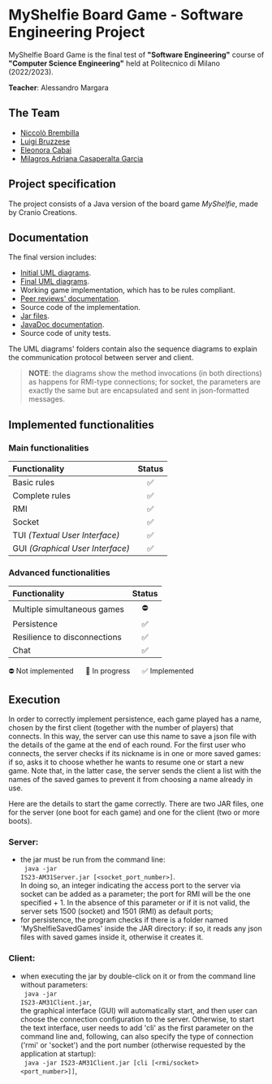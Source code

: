 # MyShelfie Board Game - Software Engineering Project

MyShelfie Board Game is the final test of **"Software Engineering"** course of **"Computer Science Engineering"** held
at Politecnico di Milano (2022/2023).

**Teacher**: Alessandro Margara

## The Team

* [Niccolò Brembilla](https://github.com/BrembillaNiccolo)
* [Luigi Bruzzese](https://github.com/luigibruzzese)
* [Eleonora Cabai](https://github.com/lele1001)
* [Milagros Adriana Casaperalta Garcia](https://github.com/MilagrosCasaperalta)

## Project specification

The project consists of a Java version of the board game *MyShelfie*, made by Cranio Creations.

## Documentation

The final version includes:

* [Initial UML diagrams](https://github.com/lele1001/IS23-AM31/tree/main/deliveries/UML/initial).
* [Final UML diagrams](https://github.com/lele1001/IS23-AM31/tree/main/deliveries/UML/final).
* Working game implementation, which has to be rules compliant.
* [Peer reviews' documentation](https://github.com/lele1001/IS23-AM31/tree/main/PeerReview).
* Source code of the implementation.
* [Jar files](https://github.com/lele1001/IS23-AM31/tree/main/deliveries/JAR).
* [JavaDoc documentation](https://github.com/lele1001/IS23-AM31/tree/main/deliveries/javadoc).
* Source code of unity tests.

The UML diagrams' folders contain also the sequence diagrams to explain the communication protocol between server and client.
> **NOTE**: the diagrams show the method invocations (in both directions) as happens for RMI-type connections; for socket, the parameters are exactly the same but are encapsulated and sent in json-formatted messages.

## Implemented functionalities

### Main functionalities

| Functionality                    |          Status           |
|:---------------------------------|:-------------------------:|
| Basic rules                      |             ✅             |
| Complete rules                   |             ✅             |
| RMI                              |             ✅             |
| Socket                           |             ✅             |
| TUI _(Textual User Interface)_   |             ✅             |
| GUI _(Graphical User Interface)_ |             ✅             |

### Advanced functionalities

| Functionality                | Status |
|:-----------------------------|:------:|
| Multiple simultaneous games  |   ⛔    |
| Persistence                  |   ✅    |
| Resilience to disconnections |   ✅    |
| Chat                         |   ✅    |

⛔ Not implemented &nbsp;&nbsp;&nbsp;&nbsp; :arrows_counterclockwise: In progress &nbsp;&nbsp;&nbsp;&nbsp; ✅ Implemented

## Execution

In order to correctly implement persistence, each game played has a name, chosen by the first client (together with the number of players) that connects. In this way, the server can use this name to save a json file with the details of the game at the end of each round.
For the first user who connects, the server checks if its nickname is in one or more saved games: if so, asks it to choose whether he wants to resume one or start a new game. Note that, in the latter case, the server sends the client a list with the names of the saved games to prevent it from choosing a name already in use.

Here are the details to start the game correctly.
There are two JAR files, one for the server (one boot for each game) and one for the client (two or more boots).

### Server:
- the jar must be run from the command line: <br><code> java -jar IS23-AM31Server.jar [<socket_port_number>]</code>.<br> In doing so, an integer indicating the access port to the server via socket can be added as a parameter; the port for RMI will be the one specified + 1. In the absence of this parameter or if it is not valid, the server sets 1500 (socket) and 1501 (RMI) as default ports;
- for persistence, the program checks if there is a folder named 'MyShelfieSavedGames' inside the JAR directory: if so, it reads any json files with saved games inside it, otherwise it creates it.

### Client:
- when executing the jar by double-click on it or from the command line without parameters: <br><code> java -jar IS23-AM31Client.jar</code>,<br> the graphical interface (GUI) will automatically start, and then user can choose the connection configuration to the server. Otherwise, to start the text interface, user needs to add 'cli' as the first parameter on the command line and, following, can also specify the type of connection ('rmi' or 'socket') and the port number (otherwise requested by the application at startup): <br><code> java -jar IS23-AM31Client.jar [cli [<rmi/socket> <port_number>]]</code>,<br>
